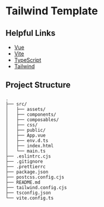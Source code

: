 # Tailwind Template

## Helpful Links

- [Vue](https://vuejs.org/)
- [Vite](https://vitejs.dev)
- [TypeScript](https://www.typescriptlang.org/)
- [Tailwind](https://tailwindcss.com/)

## Project Structure

```
.
├── src/
│   ├── assets/
│   ├── components/
│   ├── composables/
│   ├── css/
│   ├── public/
│   ├── App.vue
│   ├── env.d.ts
│   ├── index.html
│   └── main.ts
├── .eslintrc.cjs
├── .gitignore
├── .prettierrc
├── package.json
├── postcss.config.cjs
├── README.md
├── tailwind.config.cjs
├── tsconfig.json
└── vite.config.ts
```

